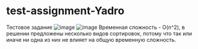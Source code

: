# test-assignment-Yadro
Тестовое задание
![image](https://github.com/artrbtlln/test-assignment-Yadro/assets/147256800/6314b43c-786f-42ab-aa8b-4833b182fc5c)
![image](https://github.com/artrbtlln/test-assignment-Yadro/assets/147256800/2a09413f-6645-4987-9fb1-e7c33a5307e0)
Временная сложность - O(n^2), в решении предложены несколько видов сортировок, потому что так или иначе ни одна из них не влияет на общую временную сложность.


